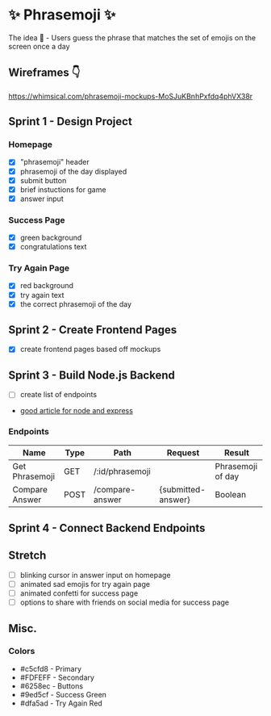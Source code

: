 # ✨ Phrasemoji ✨
The idea 🧠 - Users guess the phrase that matches the set of emojis on the screen once a day

## Wireframes 👇
https://whimsical.com/phrasemoji-mockups-MoSJuKBnhPxfdq4phVX38r

## Sprint 1 - Design Project

### Homepage
- [x]  "phrasemoji" header
- [x] phrasemoji of the day displayed
- [x] submit button
- [x] brief instuctions for game
- [x] answer input

### Success Page
- [x] green background
- [x] congratulations text

### Try Again Page
- [x] red background
- [x] try again text
- [x] the correct phrasemoji of the day

## Sprint 2 - Create Frontend Pages 
- [x] create frontend pages based off mockups

## Sprint 3 - Build Node.js Backend
- [ ] create list of endpoints
- [good article for node and express](https://dev.to/crrojas88/building-a-backend-with-node-js-and-express-27b5)

### Endpoints
|         Name           |  Type  |                   Path                   |         Request           |        Result        |
|         ----           |  ----  |                   ----                   |         -------           |        ------        |
|    Get Phrasemoji      |  GET   |             /:id/phrasemoji              |                           |   Phrasemoji of day  |
|    Compare Answer      |  POST  |             /compare-answer              |     {submitted-answer}    |        Boolean       |

## Sprint 4 - Connect Backend Endpoints

## Stretch 
- [ ] blinking cursor in answer input on homepage
- [ ] animated sad emojis for try again page
- [ ] animated confetti for success page
- [ ] options to share with friends on social media for success page

## Misc.
### Colors
- #c5cfd8 - Primary
- #FDFEFF - Secondary
- #6258ec - Buttons
- #9ed5cf - Success Green
- #dfa5ad - Try Again Red


